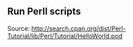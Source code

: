 ## Run Perll scripts

Source: http://search.cpan.org/dist/Perl-Tutorial/lib/Perl/Tutorial/HelloWorld.pod
